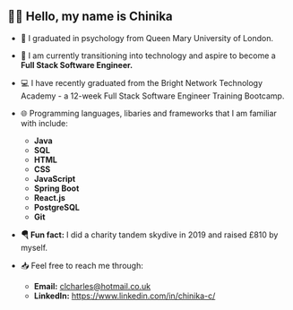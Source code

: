 ## 👋🏽 Hello, my name is Chinika


- 🧠 I graduated in psychology from Queen Mary University of London.
- 🥞 I am currently transitioning into technology and aspire to become a <b>Full Stack Software Engineer.</b> 
- 💻 I have recently graduated from the Bright Network Technology Academy - a 12-week Full Stack Software Engineer Training Bootcamp. 
- 🌐 Programming languages, libaries and frameworks that I am familiar with include: 
  - <b> Java
  - SQL
  - HTML
  - CSS
  - JavaScript
  - Spring Boot
  - React.js 
  - PostgreSQL 
  - Git </b>

- <b>🪂 Fun fact:</b> I did a charity tandem skydive in 2019 and raised £810 by myself.
- 📥 Feel free to reach me through:
  - <b>Email:</b>  clcharles@hotmail.co.uk 
  - <b>LinkedIn:</b>  https://www.linkedin.com/in/chinika-c/

